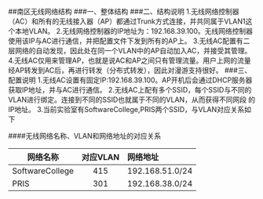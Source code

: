 ##南区无线网络结构
###一、整体结构
###二、结构说明
1.无线网络控制器（AC）和所有的无线接入器（AP）都通过Trunk方式连接，并共同属于VLAN1这个本地VLAN。
2.无线网络控制器的IP地址为：192.168.39.100。无线网络控制器使用该IP与AC进行通信，并把配置文件下发到所有的AP上。
3.无线AC配置有二层网络的自动发现，因此处在同一个VLAN中的AP自动加入AC，并接受其管理。
4.无线AC仅用来管理AP，也就是说AC和AP之间只有管理流量。用户上网的流量经AP转发到AC后，再进行转发（分布式转发），因此对漫游支持很好。
###三、配置说明
1.无线AC设置有固定IP:192.168.39.100。AP开机后会通过DHCP服务器获取IP地址，并与AC进行通信。
2.无线AC上配有多个SSID，每个SSID与不同的VLAN进行绑定。连接到不同的SSID也就属于不同的VLAN，从而获得不同网段
的IP地址。
3.当前实验室有SoftwareCollege,PRIS两个SSID，与VLAN对应关系如下


####无线网络名称、VLAN和网络地址的对应关系


|网络名称                 |对应VLAN|网络地址       |
|--------                |:------:|:--------     |
|SoftwareCollege         |415     |192.168.51.0/24|
|PRIS                    |301     |192.168.38.0/24|
